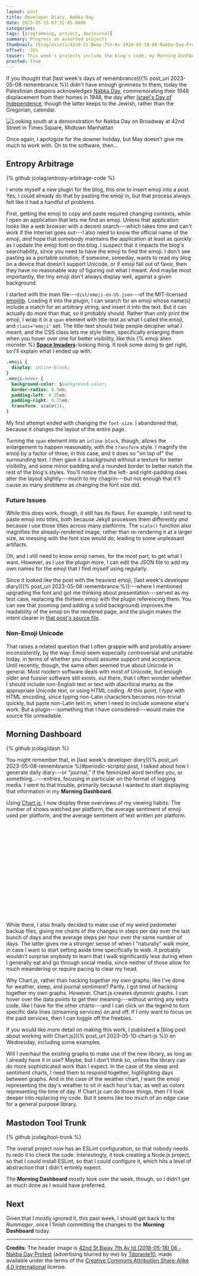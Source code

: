 ```yaml
---
layout: post
title: Developer Diary, Nabka Day
date: 2023-05-15 07:31:05-0400
categories:
tags: [programming, project, devjournal]
summary: Progress on assorted projects
thumbnail: /blog/assets/42nd-St-Bway-7th-Av-2018-05-18-06-Nakba-Day-Protest.png
offset: -35%
teaser: This week's projects include the blog's code, my Morning Dashboard, and (barely) my Mastodon Tool Chest.
proofed: true
---
```


<script src="/blog/assets/chart.js"></script>

If you thought that [last week's days of remembrance]({% post_url 2023-05-08-remembrance %}) didn't have enough grimness to them, today the Palestinian diaspora acknowledges [Nabka Day](https://en.wikipedia.org/wiki/Nakba_Day), commemorating their 1948 displacement from their homes in 1948, the day after [Israel's Day of Independence](https://en.wikipedia.org/wiki/Israeli_Declaration_of_Independence), though the latter keeps to the Jewish, rather than the Gregorian, calendar.

![Looking south at a demonstration for Nakba Day on Broadway at 42nd Street in Times Square, Midtown Manhattan](/blog/assets/42nd-St-Bway-7th-Av-2018-05-18-06-Nakba-Day-Protest.png "I realize that one protests in Midtown because you find people there, but it also has so much visual noise that we can barely identify the protesters in pictures")

Once again, I apologize for the downer holiday, but May doesn't give me much to work with.  On to the software, then...

## Entropy Arbitrage

{% github jcolag/entropy-arbitrage-code %}

I wrote myself a new plugin for the blog, this one to insert emoji into a post.  Yes, I could already do that by pasting the emoji in, but that process always felt like it had a handful of problems.

First, getting the emoji to copy and paste required changing contexts, while I open an application that lets me find an emoji.  Unless that application looks like a web browser with a decent search---which takes time and can't work if the Internet goes out---I also need to know the official name of the emoji, *and* hope that somebody maintains the application at least as quickly as I update the emoji font on the blog.  I suspect that it impacts the blog's searchability, since you need to have the emoji to find the emoji.  I don't see pasting as a portable solution; if someone, someday, wants to read my blog on a device that doesn't support Unicode, or if emoji fall out of favor, then they have no reasonable way of figuring out what I meant.  And maybe most importantly, the tiny emoji don't always display well, against a given background.

I started with the main file---`dist/emoji-en-US.json`---of the MIT-licensed [emojilib](https://github.com/muan/emojilib).  Loading it into the plugin, I can search for an emoji whose name(s) include a match for an arbitrary string, and insert it into the text.  But it can actually do *more* than that, so it probably should.  Rather than only print the emoji, I wrap it in a `span` element with title-text as what I called the emoji, and `class="emoji"` set.  The title-text should help people decipher what I meant, and the CSS class lets me style them, specifically enlarging them when you hover over one for better visibility, like this {% emoji alien monster %} [**Space Invaders**](https://en.wikipedia.org/wiki/Space_Invaders)-looking thing.  It took some doing to get right, so I'll explain what I ended up with.

```css
.emoji {
  display: inline-block;
}
.emoji:hover {
  background-color: $background-color;
  border-radius: 0.5em;
  padding-left: 0.25em;
  padding-right: 0.25em;
  transform: scale(3);
}
```

My first attempt ended with changing the `font-size`.  I abandoned that, because it changes the layout of the entire page.

Turning the `span` element into an `inline-block`, though, allows the enlargement to happen reasonably, with the `transform` style.  I magnify the emoji by a factor of three, in this case, and it does so "on top of" the surrounding text.  I then gave it a background without a texture for better visibility, and some minor padding and a rounded border to better match the rest of the blog's styles.  You'll notice that the left- and right-padding does alter the layout slightly---much to my chagrin---but not enough that it'll cause as many problems as changing the font size did.

### Future Issues

While this does work, though, it still has its flaws.  For example, I still need to paste emoji into titles, both because Jekyll processes them differently *and* because I use those titles across many platforms.  The `scale()` function also magnifies the already-rendered image, rather than re-rendering it at a larger size, as messing with the font size would do, leading to some unpleasant artifacts.

Oh, and I still need to know emoji names, for the most part, to get what I want.  However, as I use the plugin more, I can edit the JSON file to add my own names for the emoji that I find myself using regularly.

Since it looked like the post with the heaviest emoji, [last week's developer diary]({% post_url 2023-05-08-remembrance %})---where I mentioned upgrading the font and got me thinking about presentation---served as my test case, replacing the thirteen emoji with the plugin referencing them.  You can see that zooming (and adding a solid background) improves the readability of the emoji on the rendered page, and the plugin makes the intent clearer in [that post's source file](https://github.com/jcolag/entropy-arbitrage/blob/main/2023-05-08-remembrance.md).

### Non-Emoji Unicode

That raises a related question that I often grapple with and probably answer inconsistently, by the way:  Emoji seem especially controversial and unstable today, in terms of whether you should assume support and acceptance.  Until recently, though, the same often seemed true about Unicode in general.  Most modern software deals with most of Unicode, but enough older and fussier software still exists, out there, that I often wonder whether I should include non-English text or text with diacritical marks as the appropriate Unicode text, or using HTML coding.  At this point, I *type* with HTML encoding, since typing non-Latin characters becomes non-trivial quickly, but paste non-Latin text in, when I need to include someone else's work.  But a plugin---something that I have considered---would make the source file unreadable.

## Morning Dashboard

{% github jcolag/dash %}

You might remember that, in [last week's developer diary]({% post_url 2023-05-08-remembrance %}#periodic-scripts) post, I talked about how I generate daily diary---or "journal," if the feminized word terrifies you, or something...---entries, focusing in particular on the format of logging media.  I went to that trouble, primarily because I wanted to start displaying that information in my **Morning Dashboard**.

Using [Chart.js](https://www.chartjs.org/), I now display three overviews of my viewing habits:  The number of shows watched per platform, the average sentiment of emoji used per platform, and the average sentiment of text written per platform.

<div style="height: 250px"><canvas id="lineChart"></canvas></div>
<script>
  window.addEventListener("load", () => {const ctx =  document.getElementById('lineChart');
  new Chart(ctx, {
    type: "line",
    data: {
      datasets: [
        {borderColor:"#28a9a5",borderWidth:1,data:[0,0.8,0.167,-0.5,0],label:"CW"},
        {borderColor:"#01147c",borderWidth:1,data:[0.625,1.667,0.333,1.647,2],label:"Disney+"},
        {borderColor:"#51b649",borderWidth:1,data:[-0.35,2,0.636,2.115,2.286],label:"Emby"},
        {borderColor:"#D8FF04",borderWidth:1,data:[0,0,0,2.375,2.667],label:"Freevee"},
        {borderColor:"#0d69c0",borderWidth:1,data:[2,2.429,2.393,1.667,2.111],label:"Hoopla"},
        {borderColor:"#1ce783",borderWidth:1,data:[2.5,1.333,1,2.519,2.333],label:"Hulu"},
        {borderColor:"#de2800",borderWidth:1,data:[0,0,-1,0.909,2],label:"Kanopy"},
        {borderColor:"#2638c4",borderWidth:1,data:[2,1.25,2,0.667,2],label:"PBS"},
        {borderColor:"#0264FF",borderWidth:1,data:[-0.167,0,-0.182,0.2,3],label:"Paramount+"},
        {borderColor:"#05ac3f",borderWidth:1,data:[1.811,1.872,2.095,1.846,0],label:"Peacock"},
        {borderColor:"#6c3c97",borderWidth:1,data:[1.793,1.484,0.875,1.625,1.5],label:"Roku Channel"},
        {borderColor:"#ff9700",borderWidth:1,data:[2.393,1.176,2.333,2.182,2],label:"Tubi"},
        {borderColor:"#f00000",borderWidth:1,data:[1.577,1.533,1.34,1.606,1.6],label:"YouTube"}
      ],
      labels:["2023-01","2023-02","2023-03","2023-04","2023-05"]
    },
    options:{
      plugins:{legend:{position:"right"}},
      maintainAspectRatio:false,
      title:{display:false}
    }
  });
});
</script>

While there, I also finally decided to make use of my weird pedometer backup files, giving me charts of the changes in steps per day over the last bunch of days and the average steps per hour over the same number of days.  The latter gives me a stronger sense of when I "naturally" walk more, in case I want to start setting aside time specifically to walk.  It probably wouldn't surprise anybody to learn that I walk significantly less during when I generally eat and go through social media, since neither of those allow for much meandering or require pacing to clear my head.

Why Chart.js, rather than hacking together my own graphs, like I've done for weather, sleep, and journal sentiment?  Partly, I got tired of hacking together my own graphs.  However, Chart.js creates *dynamic* graphs.  I can hover over the data points to get their meaning---without writing any extra code, like I have for the other charts---and I can click on the legend to turn specific data lines (streaming services) on and off.  If I only want to focus on the paid services, then I can toggle off the freebies.

If you would like more detail on making this work, I published a [blog post about working with Chart.js]({% post_url 2023-05-10-chart-js %}) on Wednesday, including some examples.

Will I overhaul the existing graphs to make use of the new library, as long as I already have it in use?  Maybe, but I don't think so, unless the library can do more sophisticated work than I expect.  In the case of the sleep and sentiment charts, I need them to respond together, highlighting days between graphs.  And in the case of the weather chart, I want the emoji representing the day's weather to sit in each hour's bar, as well as colors representing the time of day.  If Chart.js can do those things, then I'll look deeper into replacing my code.  But it seems like too much of an edge case for a general purpose library.

## Mastodon Tool Trunk

{% github jcolag/tool-trunk %}

The overall project now has an ESLint configuration, so that nobody needs to redo it to check the code.  Interestingly, it took creating a Node.js project, so that I could install ESLint, so that I could configure it, which hits a level of abstraction that I didn't entirely expect.

The **Morning Dashboard** mostly took over the week, though, so I didn't get as much done as I would have preferred.

## Next

Given that I mostly ignored it, this past week, I should get back to the *Rummager*, once I finish committing the changes to the **Morning Dashboard** today.

* * *

**Credits**:  The header image is [42nd St Bway 7th Av td (2018-05-18) 06 - Nakba Day Protest](https://commons.wikimedia.org/wiki/File:42nd_St_Bway_7th_Av_td_(2018-05-18)_06_-_Nakba_Day_Protest.jpg) (advertising blurred by me) by [Tdorante10](https://commons.wikimedia.org/wiki/User:Tdorante10), made available under the terms of the [Creative Commons Attribution Share-Alike 4.0 International](https://creativecommons.org/licenses/by-sa/4.0/deed.en) license.
